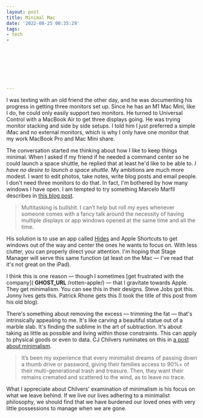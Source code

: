 ```yaml
---
layout: post
title: Minimal Mac
date: '2022-08-25 00:35:29'
tags:
- tech
- 








---
```


I was texting with an old friend the other day, and he was documenting his progress in getting three monitors set up. Since he has an M1 Mac Mini, like I do, he could only easily support two monitors. He turned to Universal Control with a MacBook Air to get three displays going. He was trying monitor stacking and side by side setups. I told him I just preferred a simple iMac and no external monitors, which is why I only have one monitor that my work MacBook Pro and Mac Mini share.

The conversation started me thinking about how I like to keep things minimal. When I asked if my friend if he needed a command center so he could launch a space shuttle, he replied that at least he'd like to be able to. _I have no desire to launch a space shuttle._ My ambitions are much more modest. I want to edit photos, take notes, write blog posts and email people. I don't need three monitors to do that. In fact, I'm bothered by how many windows I have open. I am tempted to try something Marcelo Marfil describes in [this blog post](https://mmarfil.com/words/app-windows-management/).

> Multitasking is bullshit. I can’t help but roll my eyes whenever someone comes with a fancy talk around the necessity of having multiple displays or app windows opened at the same time and all the time.

His solution is to use an app called [Hides](https://apps.apple.com/us/app/hides/id519475454?mt=12) and Apple Shortcuts to get windows out of the way and center the ones he wants to focus on. With less clutter, you can properly direct your attention. I'm hoping that Stage Manager will serve this same function (at least on the Mac — I've read that it's not great on the iPad).

I think this is one reason — though I sometimes [get frustrated with the company]( __GHOST_URL__ /rotten-apple/) — that I gravitate towards Apple. They get minimalism. You can see this in their designs. Steve Jobs got this. Jonny Ives gets this. Patrick Rhone gets this (I took the title of this post from his old blog).

There's something about removing the excess — trimming the fat — that's intrinsically appealing to me. It's like carving a beautiful statue out of a marble slab. It's finding the sublime in the art of subtraction. It's about taking as little as possible and living within those constraints. This can apply to physical goods or even to data. CJ Chilvers ruminates on this in [a post about minimalism](https://www.cjchilvers.com/blog/a-lesser-minimalism/).

> It’s been my experience that every minimalist dreams of passing down a thumb drive or password, giving their families access to 90%+ of their multi-generational trash and treasure. Then, they want their remains cremated and scattered to the wind, as to leave no trace.

What I appreciate about Chilvers' examination of minimalism is his focus on what we leave behind. If we live our lives adhering to a minimalist philosophy, we should find that we have burdened our loved ones with very little possessions to manage when we are gone.

